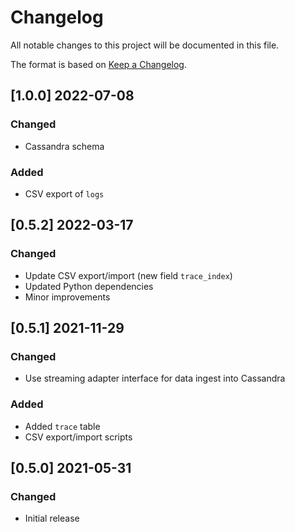 # Changelog
All notable changes to this project will be documented in this file.

The format is based on [Keep a Changelog](https://keepachangelog.com/en/1.0.0/).

## [1.0.0] 2022-07-08
### Changed
- Cassandra schema
### Added
- CSV export of `logs`

## [0.5.2] 2022-03-17
### Changed
- Update CSV export/import (new field `trace_index`)
- Updated Python dependencies
- Minor improvements

## [0.5.1] 2021-11-29
### Changed
- Use streaming adapter interface for data ingest into Cassandra
### Added
- Added `trace` table
- CSV export/import scripts

## [0.5.0] 2021-05-31
### Changed
- Initial release

